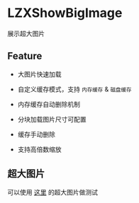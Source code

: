 # LZXShowBigImage
展示超大图片

## Feature

* 大图片快速加载

* 自定义缓存模式，支持 `内存缓存` & `磁盘缓存`

* 内存缓存自动删除机制

* 分块加载图片尺寸可配置

* 缓存手动删除

* 支持高倍数缩放

## 超大图片

可以使用 [这里](https://pan.baidu.com/s/1jImUUEU) 的超大图片做测试


